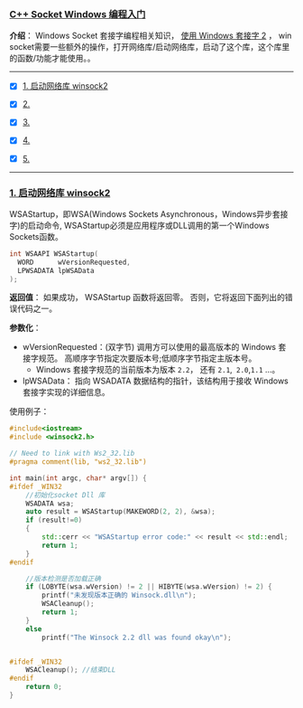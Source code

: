 ### [C++ Socket Windows 编程入门](#)
**介绍**： Windows Socket 套接字编程相关知识， [使用 Windows 套接字 2](https://learn.microsoft.com/zh-cn/windows/win32/api/_winsock/) ， win socket需要一些额外的操作，打开网络库/启动网络库，启动了这个库，这个库里的函数/功能才能使用。。

-----

- [x] [1. 启动网络库 winsock2](#1-启动网络库-winsock2)
- [x] [2. ](#2-)
- [x] [3. ](#3-)
- [x] [4. ](#4-)
- [x] [5. ](#5-)


----
### [1. 启动网络库 winsock2](#)
WSAStartup，即WSA(Windows Sockets Asynchronous，Windows异步套接字)的启动命令, WSAStartup必须是应用程序或DLL调用的第一个Windows Sockets函数。

```cpp
int WSAAPI WSAStartup(
  WORD      wVersionRequested,
  LPWSADATA lpWSAData
);
```
**返回值**： 如果成功， WSAStartup 函数将返回零。 否则，它将返回下面列出的错误代码之一。

**参数化**：
* wVersionRequested：(双字节) 调用方可以使用的最高版本的 Windows 套接字规范。 高顺序字节指定次要版本号;低顺序字节指定主版本号。
    * Windows 套接字规范的当前版本为版本 `2.2`， 还有 `2.1`,` 2.0`,`1.1` ...。
* lpWSAData： 指向 WSADATA 数据结构的指针，该结构用于接收 Windows 套接字实现的详细信息。


使用例子：
```cpp
#include<iostream>
#include <winsock2.h>

// Need to link with Ws2_32.lib
#pragma comment(lib, "ws2_32.lib") 

int main(int argc, char* argv[]) {
#ifdef _WIN32 
	//初始化socket Dll 库
	WSADATA wsa;
	auto result = WSAStartup(MAKEWORD(2, 2), &wsa);
	if (result!=0)
	{
		std::cerr << "WSAStartup error code:" << result << std::endl;
		return 1;
	}
#endif

    //版本检测是否加载正确
    if (LOBYTE(wsa.wVersion) != 2 || HIBYTE(wsa.wVersion) != 2) {
        printf("未发现版本正确的 Winsock.dll\n");
        WSACleanup();
        return 1;
    }
    else
        printf("The Winsock 2.2 dll was found okay\n");


#ifdef _WIN32 
	WSACleanup(); //结束DLL
#endif
    return 0;
}
```